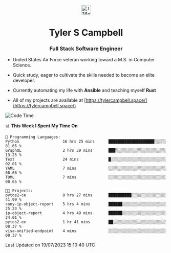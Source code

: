 <p align="center">
<a href="https://www.linkedin.com/in/t36campbell" target="blank"><img align="center" src="https://ik.imagekit.io/t36campbell/Portfolio/linkedin.png.original_m8bbGgPh6.png" alt="t36campbell" height="30" width="30" /></a>
</p>
<h1 align="center">Tyler S Campbell</h1>
<h3 align="center">Full Stack Software Engineer</h3>

* United States Air Force veteran working toward a M.S. in Computer Science.

* Quick study, eager to cultivate the skills needed to become an elite developer.

* Currently automating my life with **Ansible** and teaching myself **Rust**

* All of my projects are available at [https://tylercampbell.space/](https://tylercampbell.space/)

<!--START_SECTION:waka-->
![Code Time](http://img.shields.io/badge/Code%20Time-2%2C630%20hrs%2032%20mins-blue)

📊 **This Week I Spent My Time On** 

```text
💬 Programming Languages: 
Python                   16 hrs 25 mins      ████████████████████░░░░░   81.65 % 
GraphQL                  2 hrs 39 mins       ███░░░░░░░░░░░░░░░░░░░░░░   13.25 % 
Text                     24 mins             █░░░░░░░░░░░░░░░░░░░░░░░░   02.01 % 
YAML                     7 mins              ░░░░░░░░░░░░░░░░░░░░░░░░░   00.66 % 
TOML                     7 mins              ░░░░░░░░░░░░░░░░░░░░░░░░░   00.65 % 

🐱‍💻 Projects: 
pytos2-ce                8 hrs 27 mins       ██████████░░░░░░░░░░░░░░░   41.99 % 
sony-ip-object-report    5 hrs 4 mins        ██████░░░░░░░░░░░░░░░░░░░   25.23 % 
ip-object-report         4 hrs 49 mins       ██████░░░░░░░░░░░░░░░░░░░   24.01 % 
pytos2-ee                1 hr 41 mins        ██░░░░░░░░░░░░░░░░░░░░░░░   08.37 % 
visa-unified-endpoint    4 mins              ░░░░░░░░░░░░░░░░░░░░░░░░░   00.37 % 
```


 Last Updated on 19/07/2023 15:10:40 UTC
<!--END_SECTION:waka-->
